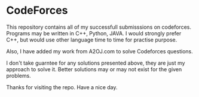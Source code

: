 # CodeForces
This repository contains all of my successfull submisssions on codeforces. Programs may be written in C++, Python, JAVA. I would strongly prefer C++, but would use other language time to time for practise purpose.

Also, I have added my work from A2OJ.com to solve Codeforces questions.

I don't take guarntee for any solutions presented above, they are just my approach to solve it. Better solutions may or may not exist for the given problems.

Thanks for visiting the repo.
Have a nice day.

